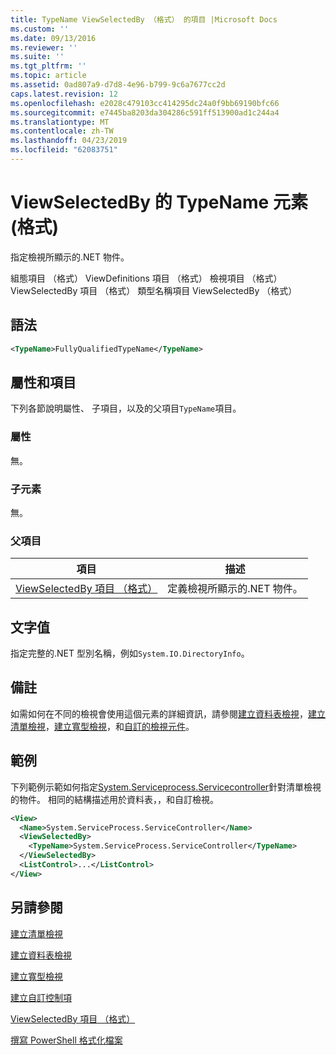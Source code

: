```yaml
---
title: TypeName ViewSelectedBy （格式） 的項目 |Microsoft Docs
ms.custom: ''
ms.date: 09/13/2016
ms.reviewer: ''
ms.suite: ''
ms.tgt_pltfrm: ''
ms.topic: article
ms.assetid: 0ad807a9-d7d8-4e96-b799-9c6a7677cc2d
caps.latest.revision: 12
ms.openlocfilehash: e2028c479103cc414295dc24a0f9bb69190bfc66
ms.sourcegitcommit: e7445ba8203da304286c591ff513900ad1c244a4
ms.translationtype: MT
ms.contentlocale: zh-TW
ms.lasthandoff: 04/23/2019
ms.locfileid: "62083751"
---
```

# <a name="typename-element-for-viewselectedby-format"></a>ViewSelectedBy 的 TypeName 元素 (格式)

指定檢視所顯示的.NET 物件。

組態項目 （格式） ViewDefinitions 項目 （格式） 檢視項目 （格式） ViewSelectedBy 項目 （格式） 類型名稱項目 ViewSelectedBy （格式）

## <a name="syntax"></a>語法

```xml
<TypeName>FullyQualifiedTypeName</TypeName>
```

## <a name="attributes-and-elements"></a>屬性和項目

下列各節說明屬性、 子項目，以及的父項目`TypeName`項目。

### <a name="attributes"></a>屬性

無。

### <a name="child-elements"></a>子元素

無。

### <a name="parent-elements"></a>父項目

|項目|描述|
|-------------|-----------------|
|[ViewSelectedBy 項目 （格式）](./viewselectedby-element-format.md)|定義檢視所顯示的.NET 物件。|

## <a name="text-value"></a>文字值

指定完整的.NET 型別名稱，例如`System.IO.DirectoryInfo`。

## <a name="remarks"></a>備註

如需如何在不同的檢視會使用這個元素的詳細資訊，請參閱[建立資料表檢視](./creating-a-table-view.md)，[建立清單檢視](./creating-a-list-view.md)，[建立寬型檢視](./creating-a-wide-view.md)，和[自訂的檢視元件](./creating-custom-controls.md)。

## <a name="example"></a>範例

下列範例示範如何指定[System.Serviceprocess.Servicecontroller](/dotnet/api/System.ServiceProcess.ServiceController)針對清單檢視的物件。 相同的結構描述用於資料表，，和自訂檢視。

```xml
<View>
  <Name>System.ServiceProcess.ServiceController</Name>
  <ViewSelectedBy>
    <TypeName>System.ServiceProcess.ServiceController</TypeName>
  </ViewSelectedBy>
  <ListControl>...</ListControl>
</View>
```

## <a name="see-also"></a>另請參閱

[建立清單檢視](./creating-a-list-view.md)

[建立資料表檢視](./creating-a-table-view.md)

[建立寬型檢視](./creating-a-wide-view.md)

[建立自訂控制項](./creating-custom-controls.md)

[ViewSelectedBy 項目 （格式）](./viewselectedby-element-format.md)

[撰寫 PowerShell 格式化檔案](./writing-a-powershell-formatting-file.md)

